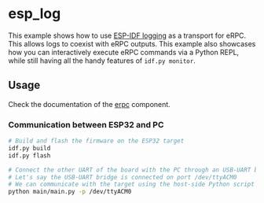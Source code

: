 # esp_log

This example shows how to use [ESP-IDF logging](https://docs.espressif.com/projects/esp-idf/en/latest/esp32/api-reference/system/log.html) as a transport for eRPC. This allows logs to coexist with eRPC outputs.
This example also showcases how you can interactively execute eRPC commands via a Python REPL, while still having all the handy features of `idf.py monitor`.

## Usage

Check the documentation of the [erpc](../../components/erpc/README.md) component.

### Communication between ESP32 and PC

```bash
# Build and flash the firmware on the ESP32 target
idf.py build
idf.py flash

# Connect the other UART of the board with the PC through an USB-UART bridge.
# Let's say the USB-UART bridge is connected on port /dev/ttyACM0
# We can communicate with the target using the host-side Python script
python main/main.py -p /dev/ttyACM0
```
